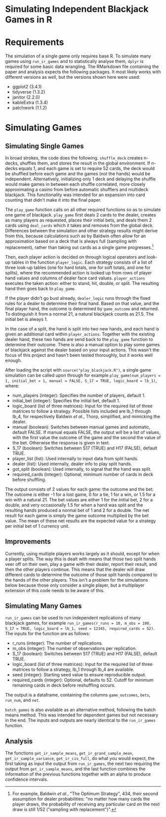 # Simulating Independent Blackjack Games in R

# Requirements

The simulation of a single game only requires base R. To simulate many games using `run_ir_games` and to statistically analyse them, `dplyr` is required for some basic data wrangling. The RMarkdown file containing the paper and analysis expects the following packages. It most likely works with different versions as well, but the versions shown here were used:

- ggplot2 (3.4.1)
- tidyverse (1.3.2)
- janitor (2.2.0)
- kableExtra (1.3.4)
- patchwork (1.1.2)


# Simulating Games

## Simulating Single Games

In broad strokes, the code does the following. `shuffle_deck` creates n-decks, shuffles them, and stores the result in the global environment. If n-decks equals 1, and each game is set to require 52 cards, the deck would be shuffled before each game and the games (not the hands) would be independent. Alternatively, initializing only 1 deck and delaying the shuffle would make games in between each shuffle correlated, more closely approximating a casino from before automatic shufflers and multideck blackjack. This functionality was intended for an expansion into card counting that didn't make it into the final paper.

The `play_game` function calls on all other required functions so as to simulate one game of blackjack. `play_game` first deals 2 cards to the dealer, creates as many players as requested, places their initial bets, and deals them 2 cards using `deal_cards` which it takes and removes from the global deck. Differences between the simulation and other strategy results might derive from this, because calculations such as by Baldwin often allow for an approximation based on a deck that is always full (sampling with replacement), rather than taking out cards as a single game progresses.[^1]

Then, each player action is decided on through logical operators and look-up tables in the function `player_logic`. Each strategy consists of a list of three look-up tables (one for hard totals, one for soft totals, and one for splits), where the recommended action is looked up from rows of player hand values and columns of dealer face card values. `player_actions` executes the taken action: either to stand, hit, double, or split. The resulting hand then goes back to `play_game`. 

If the player didn't go bust already, `dealer_logic` runs through the fixed rules for a dealer to determine their final hand. Based on that value, and the final player hand, the outcome is determined by `game_outcome` and returned. To distinguish it from a normal 21, a natural blackjack counts as 21.5. The initial bet is always 1. 

In the case of a split, the hand is split into two new hands, and each hand is given an additional card within `player_actions`. Together with the existing dealer hand, these two hands are send back to the `play_game` function to determine their outcome. There is also a manual option to play some games of blackjack against the dealer based on your input actions. This wasn't the focus of this project and hasn't been tested thoroughly, but it works well enough.

After loading the script with `source("play_blackjack.R")`, a single game simulation can be called upon through for example `play_game(num_players = 1, initial_bet = 1, manual = FALSE, S_17 = TRUE, logic_board = lb_1)`, where:

- num_players (integer): Specifies the number of players, default 1.
- initial_bet (integer): Specifies the initial bet, default 1.
- logic_board (list of three matrices): Input for the required list of three matrices to follow a strategy. Possible lists included are lb_1 through lb_4, for respectively Baldwin *et al.*, Thorp, simplified, and mimicking the dealer.
- manual (boolean): Switches between manual games and automatic, default FALSE. If manual equals FALSE, the output will be a list of values, with the first value the outcome of the game and the second the value of the bet. Otherwise the response is given in text.
- S_17 (boolean): Switches between S17 (TRUE) and H17 (FALSE), default TRUE.
- player_list (list): Used internally to input data from split hands.
- dealer (list): Used internally, dealer info to play split hands.
- got_split (boolean): Used internally, to signal that the hand was split.
- required_cards (integer): Optional, minimum number of cards in deck before shuffling.

The output consists of 2 values for each game: the outcome and the bet. The outcome is either -1 for a lost game, 0 for a tie, 1 for a win, or 1.5 for a win with a natural 21. The bet values are either 1 for the initial bet, 2 for a double, and very occasionally 1.5 for when a hand was split and the resulting hands produced a normal bet of 1 and 2 for a double. The net result for each game is simply the game outcome multiplied by the bet value. The mean of these net results are the expected value for a strategy per initial bet of 1 currency unit. 

## Improvements

Currently, using multiple players works largely as it should, except for when a player splits. The way this is dealt with means that those two split hands veer off on their own, play a game with their dealer, report their result, and then the other players continue. This means that the dealer will draw different cards to determine the outcome of those split hands compared to the hands of the other players. This isn't a problem for the simulations below because those only consider a single player, but a multiplayer extension of this code needs to be aware of this. 

## Simulating Many Games

`run_ir_games` can be used to run independent replications of many blackjack games, for example `run_ir_games(r_runs = 10, m_obs = 100, S_17 = TRUE, logic_board = lb_1, seed = 12345, required_cards = 52)`. The inputs for the function are as follows:

- r_runs (integer): The number of replications.
- m_obs (integer): The number of observations per replication.
- S_17 (boolean): Switches between S17 (TRUE) and H17 (FALSE), default TRUE. 
- logic_board (list of three matrices): Input for the required list of three matrices to follow a strategy, lb_1 through lb_4 are available.
- seed (integer): Starting seed value to ensure reproducible output.
- required_cards (integer): Optional, defaults to 52. Cutoff for minimum remaining cards in deck before reshuffling occurs.

The output is a dataframe, containing the columns `game_outcomes`, `bets`, `run_num`, and `net`.

`batch_games` is also available as an alternative method, following the batch means method. This was intended for dependent games but not necessary in the end. The inputs and outputs are nearly identical to the `run_ir_games` function.

## Analysis

The functions `get_ir_sample_means`, `get_ir_grand_sample_mean`, `get_ir_sample_variance`, `get_ir_cis_full`, do what you would expect, the first taking as input the output from `run_ir_games`, the next two requiring the output from `get_ir_sample_means`, and the last function combines the information of the previous functions together with an alpha to produce confidence intervals. 


[^1]: For example, Baldwin *et al.*, "The Optimum Strategy", 434, their second assumption for dealer probabilities: "no matter how many cards the player draws, the probability of receiving any particular card on the next draw is still 1/52 ("sampling with replacement")".



